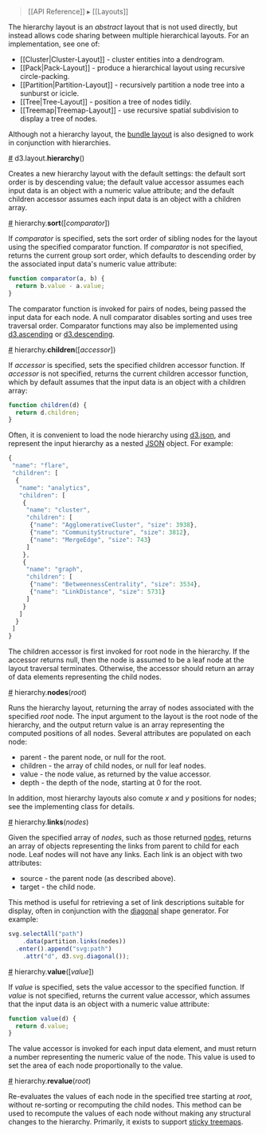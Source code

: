 > [[API Reference]] ▸ [[Layouts]]

The hierarchy layout is an *abstract* layout that is not used directly, but instead allows code sharing between multiple hierarchical layouts. For an implementation, see one of:

* [[Cluster|Cluster-Layout]] - cluster entities into a dendrogram.
* [[Pack|Pack-Layout]] - produce a hierarchical layout using recursive circle-packing.
* [[Partition|Partition-Layout]] - recursively partition a node tree into a sunburst or icicle.
* [[Tree|Tree-Layout]] - position a tree of nodes tidily.
* [[Treemap|Treemap-Layout]] - use recursive spatial subdivision to display a tree of nodes.

Although not a hierarchy layout, the [bundle layout](Bundle-Layout) is also designed to work in conjunction with hierarchies.

<a name="hierarchy" href="#hierarchy">#</a> d3.layout.<b>hierarchy</b>()

Creates a new hierarchy layout with the default settings: the default sort order is by descending value; the default value accessor assumes each input data is an object with a numeric value attribute; and the default children accessor assumes each input data is an object with a children array.

<a name="sort" href="#sort">#</a> hierarchy.<b>sort</b>([<i>comparator</i>])

If *comparator* is specified, sets the sort order of sibling nodes for the layout using the specified comparator function.  If *comparator* is not specified, returns the current group sort order, which defaults to descending order by the associated input data's numeric value attribute:

```javascript
function comparator(a, b) {
  return b.value - a.value;
}
```

The comparator function is invoked for pairs of nodes, being passed the input data for each node. A null comparator disables sorting and uses tree traversal order. Comparator functions may also be implemented using [d3.ascending](Arrays#d3_ascending) or [d3.descending](Arrays#d3_descending).

<a name="children" href="#children">#</a> hierarchy.<b>children</b>([<i>accessor</i>])

If *accessor* is specified, sets the specified children accessor function. If *accessor* is not specified, returns the current children accessor function, which by default assumes that the input data is an object with a children array:

```javascript
function children(d) {
  return d.children;
}
```

Often, it is convenient to load the node hierarchy using [d3.json](Requests#d3_json), and represent the input hierarchy as a nested [JSON](http://json.org) object. For example:

```javascript
{
 "name": "flare",
 "children": [
  {
   "name": "analytics",
   "children": [
    {
     "name": "cluster",
     "children": [
      {"name": "AgglomerativeCluster", "size": 3938},
      {"name": "CommunityStructure", "size": 3812},
      {"name": "MergeEdge", "size": 743}
     ]
    },
    {
     "name": "graph",
     "children": [
      {"name": "BetweennessCentrality", "size": 3534},
      {"name": "LinkDistance", "size": 5731}
     ]
    }
   ]
  }
 ]
}
```

The children accessor is first invoked for root node in the hierarchy. If the accessor returns null, then the node is assumed to be a leaf node at the layout traversal terminates. Otherwise, the accessor should return an array of data elements representing the child nodes.

<a name="nodes" href="#nodes">#</a> hierarchy.<b>nodes</b>(<i>root</i>)

Runs the hierarchy layout, returning the array of nodes associated with the specified *root* node. The input argument to the layout is the root node of the hierarchy, and the output return value is an array representing the computed positions of all nodes. Several attributes are populated on each node:

* parent - the parent node, or null for the root.
* children - the array of child nodes, or null for leaf nodes.
* value - the node value, as returned by the value accessor.
* depth - the depth of the node, starting at 0 for the root.

In addition, most hierarchy layouts also comute *x* and *y* positions for nodes; see the implementing class for details.

<a name="links" href="#links">#</a> hierarchy.<b>links</b>(<i>nodes</i>)

Given the specified array of *nodes*, such as those returned [nodes](#nodes), returns an array of objects representing the links from parent to child for each node. Leaf nodes will not have any links. Each link is an object with two attributes:

* source - the parent node (as described above).
* target - the child node.

This method is useful for retrieving a set of link descriptions suitable for display, often in conjunction with the [diagonal](SVG-Shapes#diagonal) shape generator. For example:

```javascript
svg.selectAll("path")
    .data(partition.links(nodes))
  .enter().append("svg:path")
    .attr("d", d3.svg.diagonal());
```

<a name="value" href="#value">#</a> hierarchy.<b>value</b>([<i>value</i>])

If *value* is specified, sets the value accessor to the specified function. If *value* is not specified, returns the current value accessor, which assumes that the input data is an object with a numeric value attribute:

```javascript
function value(d) {
  return d.value;
}
```

The value accessor is invoked for each input data element, and must return a number representing the numeric value of the node. This value is used to set the area of each node proportionally to the value.

<a name="revalue" href="#revalue">#</a> hierarchy.<b>revalue</b>(<i>root</i>)

Re-evaluates the values of each node in the specified tree starting at *root*, without re-sorting or recomputing the child nodes. This method can be used to recompute the values of each node without making any structural changes to the hierarchy. Primarily, it exists to support [sticky treemaps](Treemap-Layout#sticky).
